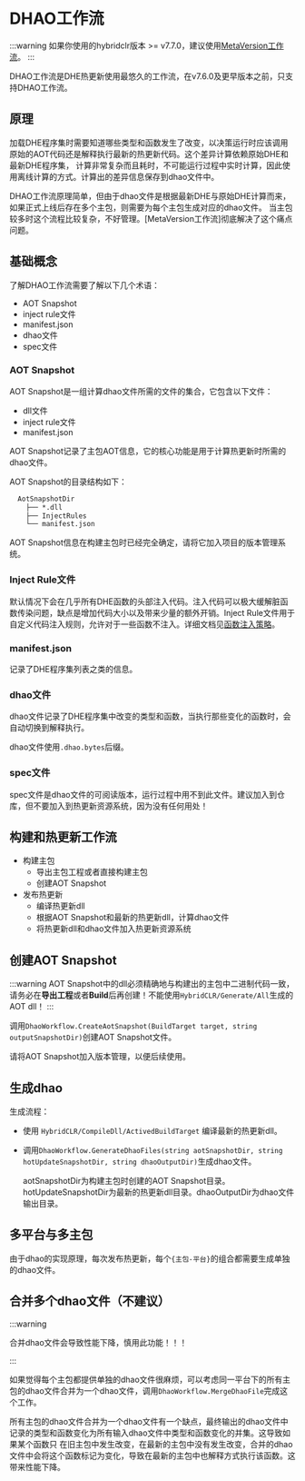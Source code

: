 # DHAO工作流

:::warning
如果你使用的hybridclr版本 >= v7.7.0，建议使用[MetaVersion工作流](./metaversionworkflow)。
:::

DHAO工作流是DHE热更新使用最悠久的工作流，在v7.6.0及更早版本之前，只支持DHAO工作流。

## 原理

加载DHE程序集时需要知道哪些类型和函数发生了改变，以决策运行时应该调用原始的AOT代码还是解释执行最新的热更新代码。这个差异计算依赖原始DHE和最新DHE程序集，
计算非常复杂而且耗时，不可能运行过程中实时计算，因此使用离线计算的方式。计算出的差异信息保存到dhao文件中。

DHAO工作流原理简单，但由于dhao文件是根据最新DHE与原始DHE计算而来，如果正式上线后存在多个主包，则需要为每个主包生成对应的dhao文件。
当主包较多时这个流程比较复杂，不好管理。[MetaVersion工作流]彻底解决了这个痛点问题。

## 基础概念

了解DHAO工作流需要了解以下几个术语：

- AOT Snapshot
- inject rule文件
- manifest.json
- dhao文件
- spec文件

### AOT Snapshot

AOT Snapshot是一组计算dhao文件所需的文件的集合，它包含以下文件：

- dll文件
- inject rule文件
- manifest.json

AOT Snapshot记录了主包AOT信息，它的核心功能是用于计算热更新时所需的dhao文件。

AOT Snapshot的目录结构如下：

```txt
  AotSnapshotDir
    ├── *.dll
    ├── InjectRules
    └── manifest.json
```

AOT Snapshot信息在构建主包时已经完全确定，请将它加入项目的版本管理系统。

### Inject Rule文件

默认情况下会在几乎所有DHE函数的头部注入代码。注入代码可以极大缓解脏函数传染问题，缺点是增加代码大小以及带来少量的额外开销。Inject Rule文件用于
自定义代码注入规则，允许对于一些函数不注入。详细文档见[函数注入策略](./injectrules)。

### manifest.json

记录了DHE程序集列表之类的信息。

### dhao文件

dhao文件记录了DHE程序集中改变的类型和函数，当执行那些变化的函数时，会自动切换到解释执行。

dhao文件使用`.dhao.bytes`后缀。

### spec文件

spec文件是dhao文件的可阅读版本，运行过程中用不到此文件。建议加入到仓库，但不要加入到热更新资源系统，因为没有任何用处！

## 构建和热更新工作流

- 构建主包
  - 导出主包工程或者直接构建主包
  - 创建AOT Snapshot
- 发布热更新
  - 编译热更新dll
  - 根据AOT Snapshot和最新的热更新dll，计算dhao文件
  - 将热更新dll和dhao文件加入热更新资源系统

## 创建AOT Snapshot

:::warning
AOT Snapshot中的dll必须精确地与构建出的主包中二进制代码一致，请务必在**导出工程**或者**Build**后再创建！不能使用`HybridCLR/Generate/All`生成的AOT dll！
:::

调用`DhaoWorkflow.CreateAotSnapshot(BuildTarget target, string outputSnapshotDir)`创建AOT Snapshot文件。

请将AOT Snapshot加入版本管理，以便后续使用。

## 生成dhao

生成流程：

- 使用 `HybridCLR/CompileDll/ActivedBuildTarget` 编译最新的热更新dll。
- 调用`DhaoWorkflow.GenerateDhaoFiles(string aotSnapshotDir, string hotUpdateSnapshotDir, string dhaoOutputDir)`生成dhao文件。
  
  aotSnapshotDir为构建主包时创建的AOT Snapshot目录。hotUpdateSnapshotDir为最新的热更新dll目录。dhaoOutputDir为dhao文件输出目录。

## 多平台与多主包

由于dhao的实现原理，每次发布热更新，每个`{主包-平台}`的组合都需要生成单独的dhao文件。

## 合并多个dhao文件（不建议）

:::warning

合并dhao文件会导致性能下降，慎用此功能！！！

:::

如果觉得每个主包都提供单独的dhao文件很麻烦，可以考虑同一平台下的所有主包的dhao文件合并为一个dhao文件，调用`DhaoWorkflow.MergeDhaoFile`完成这个工作。

所有主包的dhao文件合并为一个dhao文件有一个缺点，最终输出的dhao文件中记录的类型和函数变化为所有输入dhao文件中类型和函数变化的并集。这导致如果某个函数只
在旧主包中发生改变，在最新的主包中没有发生改变，合并的dhao文件中会将这个函数标记为变化，导致在最新的主包中也解释方式执行该函数。这带来性能下降。
